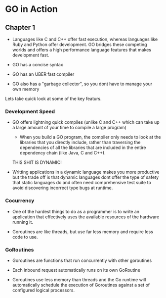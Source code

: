 # GO in Action


## Chapter 1 

- Languages like C and C++ offer fast execution, whereas languages like Ruby and Python offer development. GO bridges these competing worlds and offers a high performance language features that makes development fast.

- GO has a concise syntax

- GO has an UBER fast compiler

- GO also has a "garbage collector", so you dont have to manage your own memory 

Lets take quick look at some of the key featurs. 



### Development Speed

- GO offers lightning quick compiles (unlike C and C++ which can take up a large amount of your time to compile a large program)

	* When you build a GO program, the compiler only needs to look at the libraries that you directly include, rather than traversing the dependencies of all the libraries that are included in the entire dependency chain (like Java, C and C++).

	THIS SHIT IS DYNAMIC!

- Writting applications in a dynamic language makes you more productive but the trade off is that dynamic languages dont offer the type of safety that static languages do and often need comprehensive test suite to avoid discovering incorrect type bugs at runtime.

### Cocurrency

* One of the hardest things to do as a programmer is to write an application that effectively uses the available resources of the hardware running it. 

- Goroutines are like threads, but use far less memory and require less code to use.

### GoRoutines

- Goroutines are functions that run concurrently with other goroutines

- Each inbound request automatically runs on its own GoRoutine 

- Goroutines use less memory than threads and the Go runtime will automatically schedule the execution of Goroutines against a set of configured logical processors. 

